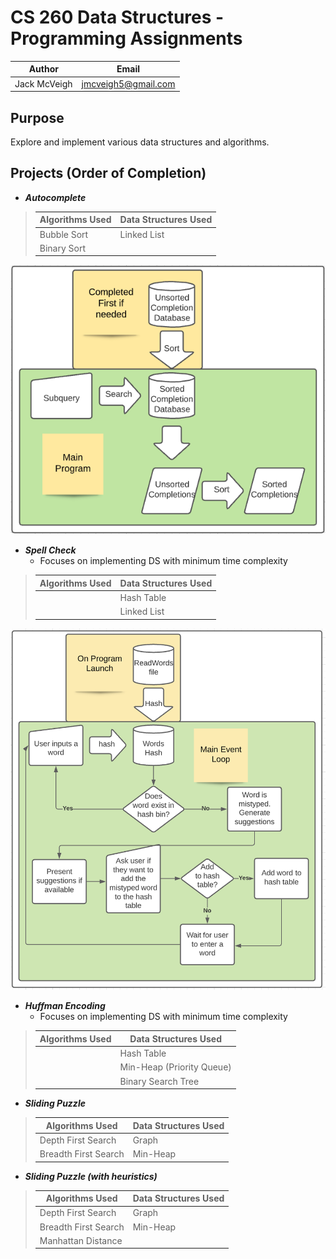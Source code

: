 # CS 260 Data Structures - Programming Assignments

| Author | Email |
| ------ | ----- |
| Jack McVeigh | <jmcveigh5@gmail.com> |

## Purpose
Explore and implement various data structures and algorithms.

## Projects (Order of Completion)
* ***Autocomplete***

>| Algorithms Used | Data Structures Used |
>| --------------- | -------------------- |
>| Bubble Sort | Linked List |
>| Binary Sort |  |

![Project 1 Flow Diagram](autocomplete/doc/pa1_flow.png)


* ***Spell Check***
  * Focuses on implementing DS with minimum time complexity

>| Algorithms Used | Data Structures Used |
>| --------------- | -------------------- |
>|  | Hash Table |
>|  | Linked List |

![Project 2 Flow Diagram](spellcheck/doc/pa2_flow.png)

* ***Huffman Encoding***
  * Focuses on implementing DS with minimum time complexity

>| Algorithms Used | Data Structures Used |
>| --------------- | -------------------- |
>|  | Hash Table |
>|  | Min-Heap (Priority Queue) |
>|  | Binary Search Tree |

* ***Sliding Puzzle***

>| Algorithms Used | Data Structures Used |
>| --------------- | -------------------- |
>| Depth First Search | Graph |
>| Breadth First Search | Min-Heap |

* ***Sliding Puzzle (with heuristics)***

>| Algorithms Used | Data Structures Used |
>| --------------- | -------------------- |
>| Depth First Search | Graph |
>| Breadth First Search | Min-Heap |
>| Manhattan Distance |  |
